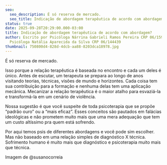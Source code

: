```yaml
---
seo:
  seo_description: É só reserva de mercado.
  seo_title: Indicação de abordagem terapêutica de acordo com abordagem?
status: true
date: 2025-09-28T20:29:00.000-03:00
title: Indicação de abordagem terapêutica de acordo com abordagem?
author: Escrito por Psicóloga Nárrina Gabrieli Ramos Pereira CRP 06/159448 e
  Psicóloga Natália Aparecida da Silva CRP 06/144439
thumbnail: 750800d4-828d-4dcb-aa88-8203dca18978.jpg
---
```


É só reserva de mercado.

Isso porque a relação terapêutica é baseada no encontro e cada um deles é único. Antes de escutar, um terapeuta se prepara ao longo de anos visitando teorias, técnicas, visões de mundo e horizontes. Cada coisa tem sua contribuição para a formação e nenhuma delas tem uma aplicação mecânica. Mecanizar a relação terapêutica é o maior atalho para esvaziá-la e transformá-la em um cenário de violência.

Nossa sugestão é que você suspeite de toda psicoterapia que se propõe “padrão ouro” ou a “mais eficaz”. Esses conceitos são pautados em falácias ideológicas e não prometem muito mais que uma mera adequação que tem um custo altíssimo pra quem está sofrendo.

Por aqui temos psis de diferentes abordagens e você pode sim escolher. Mas não baseado em uma relação simples de diagnóstico X técnica. Sofrimento humano é muito mais que diagnóstico e psicoterapia muito mais que técnica.

Imagem de @susanocorreia
